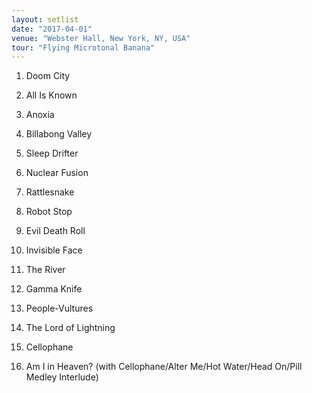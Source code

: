 ```yaml
---
layout: setlist
date: "2017-04-01"
venue: "Webster Hall, New York, NY, USA"
tour: "Flying Microtonal Banana"
---
```



 1. Doom City

 2. All Is Known

 3. Anoxia

 4. Billabong Valley

 5. Sleep Drifter

 6. Nuclear Fusion

 7. Rattlesnake

 8. Robot Stop

 9. Evil Death Roll

10. Invisible Face

11. The River

12. Gamma Knife

13. People-Vultures

14. The Lord of Lightning

15. Cellophane

16. Am I in Heaven?
    (with Cellophane/Alter Me/Hot Water/Head On/Pill Medley Interlude)


